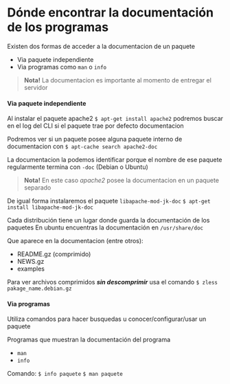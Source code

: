 # Dónde encontrar la documentación de los programas

Existen dos formas de acceder a la documentacion de un paquete
- Via paquete independiente
- Via programas como `man` o `info`

> **Nota!** La documentacion es importante al momento de entregar el servidor

#### Via paquete independiente

Al instalar el paquete apache2 `$ apt-get install apache2`
podremos buscar en el log del CLI si el paquete trae por defecto documentacion

Podremos ver si un paquete posee alguna paquete interno de documentacion con
`$ apt-cache search apache2-doc`

La documentacion la podemos identificar porque
el nombre de ese paquete regularmente termina con `-doc` (Debian o Ubuntu)

> **Nota!** En este caso _apache2_ posee la documentacion en un paquete separado

De igual forma instalaremos el paquete `libapache-mod-jk-doc`
`$ apt-get install libapache-mod-jk-doc`

Cada distribución tiene un lugar donde guarda la documentación de los paquetes
En ubuntu encuentras la documentación en `/usr/share/doc`

Que aparece en la documentacion (entre otros):
- README.gz (comprimido)
- NEWS.gz
- examples

Para ver archivos comprimidos _**sin descomprimir**_ usa el comando
`$ zless pakage_name.debian.gz`

#### Via programas

Utiliza comandos para hacer busquedas u conocer/configurar/usar un paquete

Programas que muestran la documentación del programa
- `man`
- `info`

Comando:
`$ info paquete`
`$ man paquete`
